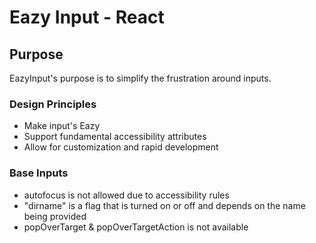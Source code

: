 # Eazy Input - React

## Purpose

EazyInput's purpose is to simplify the frustration around inputs.

### Design Principles

- Make input's Eazy
- Support fundamental accessibility attributes
- Allow for customization and rapid development

### Base Inputs

- autofocus is not allowed due to accessibility rules
- "dirname" is a flag that is turned on or off and depends on the name being provided
- popOverTarget & popOverTargetAction is not available
